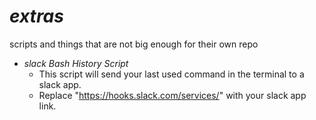 # *extras*
scripts and things that are not big enough for their own repo

 - *slack Bash History Script*
	 - This script will send your last used command in the terminal to a slack app.
	 - Replace "https://hooks.slack.com/services/" with your slack app link.
